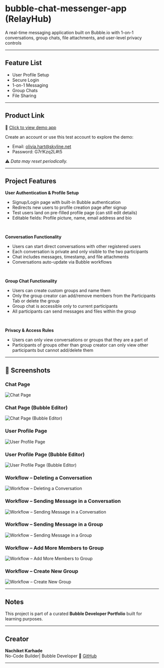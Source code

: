 # bubble-chat-messenger-app (RelayHub)
A real-time messaging application built on Bubble.io with 1-on-1 conversations, group chats, file attachments, and user-level privacy controls

---

## Feature List

- User Profile Setup
- Secure Login
- 1-on-1 Messaging
- Group Chats
- File Sharing       

---

## Product Link

🔗 [Click to view demo app](https://relayhub.bubbleapps.io/version-test/signup_login?debug_mode=true&View=Signup)

Create an account or use this test account to explore the demo:

- Email: olivia.hart@skyline.net
- Password: G7r!Kzq2L#t5

⚠️ *Data may reset periodically.*

---

## Project Features

**User Authentication & Profile Setup**
- Signup/Login page with built-in Bubble authentication
- Redirects new users to profile creation page after signup
- Test users land on pre-filled profile page (can still edit details)
- Editable fields: Profile picture, name, email address and bio
<br>

**Conversation Functionality**
- Users can start direct conversations with other registered users
- Each conversation is private and only visible to the two participants
- Chat includes messages, timestamp, and file attachments
- Conversations auto-update via Bubble workflows
<br>

**Group Chat Functionality**
- Users can create custom groups and name them
- Only the group creator can add/remove members from the Participants Tab or delete the group 
- Group chat is accessible only to current participants
- All participants can send messages and files within the group
<br>

**Privacy & Access Rules**
- Users can only view conversations or groups that they are a part of
- Participants of groups other than group creator can only view other participants but cannot add/delete them

---

## 📸 Screenshots 

### Chat Page
![Chat Page](screenshots/Chat%20Page.png)

### Chat Page (Bubble Editor)
![Chat Page (Bubble Editor)](screenshots/Chat%20Page%20%28Bubble%20Editor%29.png)

### User Profile Page
![User Profile Page](screenshots/User%20Profile%20Page.png)

### User Profile Page (Bubble Editor)
![User Profile Page (Bubble Editor)](screenshots/User%20Profile%20Page%20%28Bubble%20Editor%29.png)

### Workflow – Deleting a Conversation
![Workflow – Deleting a Conversation](screenshots/Workflow%20for%20deleting%20a%20conversation.png)

### Workflow – Sending Message in a Conversation
![Workflow – Sending Message in a Conversation](screenshots/Workflow%20for%20sending%20message%20in%20a%20conversation.png)

### Workflow – Sending Message in a Group
![Workflow – Sending Message in a Group](screenshots/Workflow%20for%20sending%20message%20in%20a%20group.png)

### Workflow – Add More Members to Group
![Workflow – Add More Members to Group](screenshots/Workflow%20to%20add%20more%20members%20to%20group.png)

### Workflow – Create New Group
![Workflow – Create New Group](screenshots/Workflow%20to%20create%20new%20group.png)

---

## Notes
This project is part of a curated **Bubble Developer Portfolio** built for learning purposes.

---

## Creator

**Nachiket Karhade**  
No-Code Builder| Bubble Developer
🔗 [GitHub](https://github.com/NachiketK43) 
<br>


---
